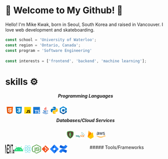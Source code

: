 # 🚀 Welcome to My Github! 🚀

Hello! I'm Mike Kwak, born in Seoul, South Korea and raised in Vancouver. I love web development and skateboarding.

```javascript
const school = 'University of Waterloo';
const region = 'Ontario, Canada';
const program = 'Software Engineering'

const interests = ['frontend', 'backend', 'machine learning'];
```

# skills ⚙️
<div style="text-align:center">
  

##### Programming Languages
<img align="left" src="./images/html.svg" width="28" height="28">
<img align="left" src="./images/css3.svg" width="28" height="28">
<img align="left" src="./images/javascript.svg" width="28" height="28">
<img align="left" src="./images/typescript.svg" width="28" height="28">
<img align="left" src="./images/java.svg" width="28" height="28">
<img align="left" src="./images/python.svg" width="28" height="28">
<img align="left" src="./images/c++.svg" width="28" height="28"><br/>

#####  Databases/Cloud Services
<p align="center">
  <img src="./images/mongodb.svg" width="28" height="28">
  <img src="./images/mysql.svg" width="28" height="28">
  <img src="./images/firebase.svg" width="28" height="28">
  <img src="./images/aws.png" width="28" height="28"><br/>
</p>
#####  Tools/Frameworks
<img align="left" src="./images/nextjs.png" width="28" height="28">
<img align="left" src="./images/android.svg" width="28" height="28">
<img align="left" src="./images/react.svg" width="28" height="28">
<img align="left" src="./images/node.png" width="28" height="28">
<img align="left" src="./images/git.svg" width="28" height="28">
<img align="left" src="./images/jira.svg" width="28" height="28">
<img align="left" src="./images/confluence.svg" width="28" height="28"><br/>
</div>

